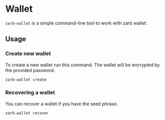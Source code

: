 # Wallet

`zarb-wallet` is a simple command-line tool to work with zarb wallet.

## Usage

### Create new wallet


To create a new wallet run this command. The wallet will be encrypted by the provided password.


```bash
zarb-wallet create
```

### Recovering a wallet

You can recover a wallet if you have the seed phrase.

```bash
zarb-wallet recover
```


<TODO>